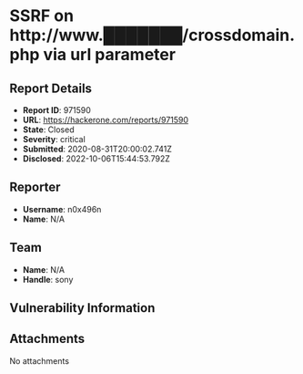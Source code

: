 # SSRF on http://www.███████/crossdomain.php via url parameter

## Report Details
- **Report ID**: 971590
- **URL**: https://hackerone.com/reports/971590
- **State**: Closed
- **Severity**: critical
- **Submitted**: 2020-08-31T20:00:02.741Z
- **Disclosed**: 2022-10-06T15:44:53.792Z

## Reporter
- **Username**: n0x496n
- **Name**: N/A

## Team
- **Name**: N/A
- **Handle**: sony

## Vulnerability Information


## Attachments
No attachments
